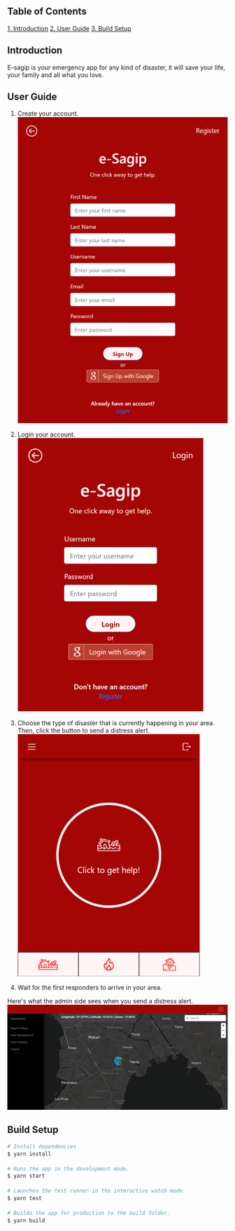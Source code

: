 ## Table of Contents

<a href="#intro">1. Introduction</a>
<a href="#intro">2. User Guide</a>
<a href="#build">3. Build Setup</a>

## <h2 id="intro">Introduction</h2>

E-sagip is your emergency app for any kind of disaster, it will save your life, your family and all what you love.

## <h2 id="userGuide"> User Guide </h2>

1. Create your account.
   ![register page](./src/md_images/register-page.png)

2. Login your account.
   ![login page](./src/md_images/login-page.png)

3. Choose the type of disaster that is currently happening in your area. Then, click the button to send a distress alert.
   ![get help page](./src/md_images/buttons.png)

4. Wait for the first responders to arrive in your area.

Here's what the admin side sees when you send a distress alert.
![get help page](./src/md_images/admin-page.png)

## <h2 id="build">Build Setup</h2>

```bash
# Install dependencies
$ yarn install

# Runs the app in the development mode.
$ yarn start

# Launches the test runner in the interactive watch mode.
$ yarn test

# Builds the app for production to the build folder.
$ yarn build
```
